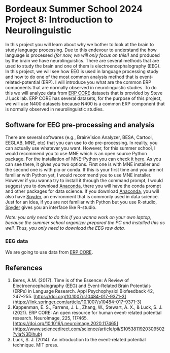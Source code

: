 # Bordeaux Summer School 2024 <br/> Project 8: Introduction to Neurolinguistic

In this project you will learn about why we bother to look at the brain to study language processing. 
Due to this endevour to understand the how language is processed *(for now, we will only focus on this!)*  and produced by the brain we have neurolinguistics.
There are several methods that are used to study the brain and one of them is electroencephalography (EEG). 
In this project, we will see how EEG is used in language processing study and how to do one of the most common analysis method that is event-related-potential (ERP). 
I will introduce you what are the common ERP components that are normally observed in neurolinguistic studies. 
To do this we will analyze data from [ERP CORE](https://erpinfo.org/erp-core) datasets that is provided by Steve J Luck lab. 
ERP CORE has several datasets, for the purpose of this project, we will use N400 datasets because N400 is a common ERP component that is normally observed in neurolinguistic studies.  

## Software for EEG pre-processing and analysis
There are several softwares (e.g., BrainVision Analyzer, BESA, Cartool, EEGLAB, MNE, etc) that you can use to do pre-processing. In reality, you can actually use whatever you want. However, for this summer school, I would recommend you to use MNE which is an open source Python package. 
For the installation of MNE-Python you can check it [here](https://mne.tools/stable/install/index.html). As you can see there, it gives you two options. 
First one is with MNE installer and the second one is with pip or conda. If this is your first time and you are not familiar with Python yet, I would recommend you to use MNE installer. 
However if you wanna try to install it through the command prompt, I would suggest you to download [Anaconda](https://www.anaconda.com/download), there you will have the conda prompt and other packages for data science. 
If you download [Anaconda](https://www.anaconda.com/download), you will also have [Spyder](https://www.spyder-ide.org/), an environment that is commonly used in data science. Just for an idea, if you are not
familiar with Python but you use R-studio, [Spyder](https://www.spyder-ide.org/) gives you an interface like R-studio. 

*Note: you only need to do this if you wanna work on your own laptop, because the summer school organizer prepared the PC and installed this as well. Thus, you only need to download the EEG raw data.*

### EEG data
We are going to use data from  [ERP CORE](https://erpinfo.org/erp-core).  

## References 
1. Beres, A.M. (2017). Time is of the Essence: A Review of Electroencephalography (EEG) and Event-Related Brain Potentials (ERPs) in Language Research. Appl Psychophysiol Biofeedback 42, 247–255. [https://doi.org/10.1007/s10484-017-9371-3](https://link.springer.com/article/10.1007/s10484-017-9371-3)
2. Kappenman, E. S., Farrens, J. L., Zhang, W., Stewart, A. X., & Luck, S. J. (2021). ERP CORE: An open resource for human event-related potential research. NeuroImage, 225, 117465. [https://doi.org/10.1016/j.neuroimage.2020.117465](https://www.sciencedirect.com/science/article/pii/S1053811920309502?via%3Dihub)
3. Luck, S. J. (2014). An introduction to the event-related potential technique. MIT press.
   
